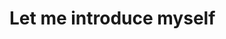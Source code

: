 # Let me introduce myself

<!--📚 Education 
  - 성신여대 정보시스템공학과 20학번
  - IT 연합 프리랜서 동아리 UMC 2nd 수료

 🙋‍♀️ Experience 
  - 2021 소프트웨어 경진대회
 🌱 Projects
  - 🧑‍🤝‍🧑 성공하자: 교내 학생들의 스펙 향상을 위한 앱 : [성공하자](https://github.com/jinjoo-jung/SSWU2021_Project)
  -  📆 나모: 한 눈에 자신의 일정을 기록하고 다른 사람들과 일정을 공유할 수 있는 앱 : [나모](https://www.notion.so/3e4f5d5c0f0c47b39f5f41b4c206b620)

📫 How to reach me
- 포트폴리오:
- 이력서: 
- 기술블로그: 
- 이메일: 

--!>


